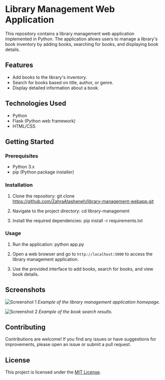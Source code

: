 # Library Management Web Application

This repository contains a library management web application implemented in Python. The application allows users to manage a library's book inventory by adding books, searching for books, and displaying book details.

## Features

- Add books to the library's inventory.
- Search for books based on title, author, or genre.
- Display detailed information about a book.

## Technologies Used

- Python
- Flask (Python web framework)
- HTML/CSS

## Getting Started

### Prerequisites

- Python 3.x
- pip (Python package installer)

### Installation

1. Clone the repository:
git clone https://github.com/ZahraAtasheneh/library-management-webapp.git

2. Navigate to the project directory:
cd library-management
3. Install the required dependencies:
pip install -r requirements.txt

### Usage

1. Run the application:
python app.py

2. Open a web browser and go to `http://localhost:5000` to access the library management application.

3. Use the provided interface to add books, search for books, and view book details.

## Screenshots

![Screenshot 1](screenshots/screenshot1.png)
_Example of the library management application homepage._

![Screenshot 2](screenshots/screenshot2.png)
_Example of the book search results._

## Contributing

Contributions are welcome! If you find any issues or have suggestions for improvements, please open an issue or submit a pull request.

## License

This project is licensed under the [MIT License](LICENSE).


